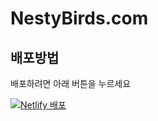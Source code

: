# NestyBirds.com

## 배포방법

배포하려면 아래 버튼을 누르세요

[![Netlify 배포](https://www.netlify.com/img/deploy/button.svg)](https://app.netlify.com/start/deploy?repository=https://github.com/chomman/nestybirds.com)
